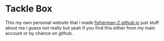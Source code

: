 # Tackle Box
This my own personal website that i made [fisherman-2.github.io](url) just stuff about me i guess not really but yeah if you find this either from my main account or by chance on github.
